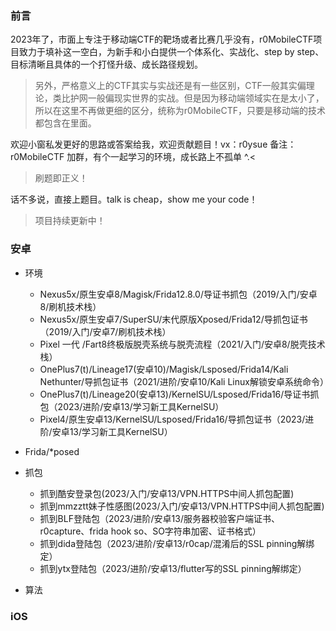 ### 前言

2023年了，市面上专注于移动端CTF的靶场或者比赛几乎没有，r0MobileCTF项目致力于填补这一空白，为新手和小白提供一个体系化、实战化、step by step、目标清晰且具体的一个打怪升级、成长路径规划。

> 另外，严格意义上的CTF其实与实战还是有一些区别，CTF一般其实偏理论，类比护网一般偏现实世界的实战。但是因为移动端领域实在是太小了，所以在这里不再做更细的区分，统称为r0MobileCTF，只要是移动端的技术都包含在里面。

欢迎小窗私发更好的思路或答案给我，欢迎贡献题目！vx：r0ysue
备注：r0MobileCTF 加群，有个一起学习的环境，成长路上不孤单 ^.<

> 刷题即正义！

话不多说，直接上题目。talk is cheap，show me your code！

> 项目持续更新中！

### 安卓

- 环境
    - Nexus5x/原生安卓8/Magisk/Frida12.8.0/导证书抓包（2019/入门/安卓8/刷机技术栈）
    - Nexus5x/原生安卓7/SuperSU/末代原版Xposed/Frida12/导抓包证书（2019/入门/安卓7/刷机技术栈）
    - Pixel 一代 /Fart8终极版脱壳系统与脱壳流程（2021/入门/安卓8/脱壳技术栈）
    - OnePlus7(t)/Lineage17(安卓10)/Magisk/Lsposed/Frida14/Kali Nethunter/导抓包证书（2021/进阶/安卓10/Kali Linux解锁安卓系统命令）
    - OnePlus7(t)/Lineage20(安卓13)/KernelSU/Lsposed/Frida16/导证书抓包（2023/进阶/安卓13/学习新工具KernelSU）
    - Pixel4/原生安卓13/KernelSU/Lsposed/Frida16/导抓包证书（2023/进阶/安卓13/学习新工具KernelSU）

- Frida/*posed

- 抓包
    - 抓到酷安登录包(2023/入门/安卓13/VPN.HTTPS中间人抓包配置)
    - 抓到mmzztt妹子性感图(2023/入门/安卓13/VPN.HTTPS中间人抓包配置)
    - 抓到BLF登陆包（2023/进阶/安卓13/服务器校验客户端证书、r0capture、frida hook so、SO字符串加密、证书格式）
    - 抓到dida登陆包（2023/进阶/安卓13/r0cap/混淆后的SSL pinning解绑定）
    - 抓到ytx登陆包（2023/进阶/安卓13/flutter写的SSL pinning解绑定）

- 算法




### iOS